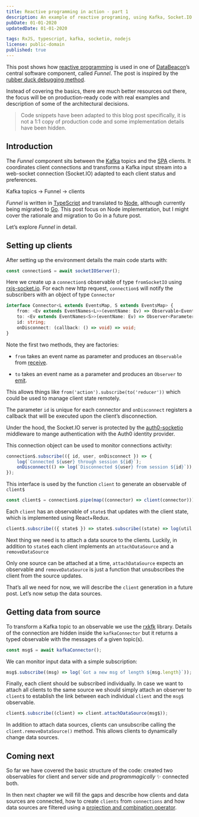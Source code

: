 ```yaml
---
title: Reactive programming in action - part 1
description: An example of reactive programing, using Kafka, Socket.IO and TypeScript
pubDate: 01-01-2020
updatedDate: 01-01-2020

tags: RxJS, typescript, kafka, socketio, nodejs
license: public-domain
published: true
---
```


This post shows how [reactive programming](https://reactivex.io/) is used in one of [DataBeacon](www.databeacon.aero)’s central software component, called _Funnel_. The post is inspired by the [rubber duck debugging method](https://rubberduckdebugging.com/).

Instead of covering the basics, there are much better resources out there, the focus will be on production-ready code with real examples and description of some of the architectural decisions.

> Code snippets have been adapted to this blog post specifically, it is not a 1:1 copy of production code and some implementation details have been hidden.

## Introduction

The _Funnel_ component sits between the [Kafka](https://kafka.apache.org/) topics and the [SPA](https://developer.mozilla.org/en-US/docs/Glossary/SPA) clients. It coordinates client connections and transforms a Kafka input stream into a web-socket connection (Socket.IO) adapted to each client status and preferences.

Kafka topics -> Funnel -> clients

_Funnel_ is written in [TypeScript](https://www.typescriptlang.org/) and translated to [Node](https://nodejs.org/en/), although currently being migrated to [Go](https://go.dev/). This post focus on Node implementation, but I might cover the rationale and migration to Go in a future post.

Let’s explore _Funnel_ in detail.

## Setting up clients

After setting up the environment details the main code starts with:

```typescript
const connection$ = await socketIOServer();
```

Here we create up a `connection$` observable of type `fromSocketIO` using [rxjs-socket.io](https://github.com/scristobal/rxjs-socket.io). For each new http request, `connection$` will notify the subscribers with an object of type `Connector`

```typescript
interface Connector<L extends EventsMap, S extends EventsMap> {
    from: <Ev extends EventNames<L>>(eventName: Ev) => Observable<EventParam<L, Ev>>;
    to: <Ev extends EventNames<S>>(eventName: Ev) => Observer<Parameters<S[Ev]>>;
    id: string;
    onDisconnect: (callback: () => void) => void;
}
```

Note the first two methods, they are factories:

- `from` takes an event name as parameter and produces an `Observable` from [receive](https://socket.io/docs/v4/server-api/#socketoneventname-callback).

- `to` takes an event name as a parameter and produces an `Observer` to [emit](https://socket.io/docs/v4/server-api/#socketemiteventname-args).

This allows things like `from('action').subscribe(to('reducer'))` which could be used to manage client state remotely.

The parameter `id` is unique for each connector and `onDisconnect` registers a callback that will be executed upon the client’s disconnection.

Under the hood, the Socket.IO server is protected by the [auth0-socketio](https://www.npmjs.com/package/auth0-socketio) middleware to mange authentication with the Auth0 identity provider.

This connection object can be used to monitor connections activity:

```typescript
connection$.subscribe(({ id, user, onDisconnect }) => {
    log(`Connected ${user} through session ${id}`);
    onDisconnect(() => log(`Disconnected ${user} from session ${id}`));
});
```

This interface is used by the function `client` to generate an observable of `client$`

```typescript
const client$ = connection$.pipe(map((connector) => client(connector)));
```

Each `client` has an observable of `state$` that updates with the client state, which is implemented using React+Redux.

```typescript
client$.subscribe(({ state$ }) => state$.subscribe((state) => log(util.inspect(state, { depth: 4 }))));
```

Next thing we need is to attach a data source to the clients. Luckily, in addition to `state$` each client implements an `attachDataSource` and a `removeDataSource`

Only one source can be attached at a time, `attachDataSource` expects an observable and `removeDataSource` is just a function that unsubscribes the client from the source updates.

That’s all we need for now, we will describe the `client` generation in a future post. Let’s now setup the data sources.

## Getting data from source

To transform a Kafka topic to an observable we use the [rxkfk](https://www.npmjs.com/package/rxjs-kafka) library. Details of the connection are hidden inside the `kafkaConnector` but it returns a typed observable with the messages of a given topic(s).

```typescript
const msg$ = await kafkaConnector();
```

We can monitor input data with a simple subscription:

```typescript
msg$.subscribe((msg) => log(`Got a new msg of length ${msg.length}`));
```

Finally, each client should be subscribed individually. In case we want to attach all clients to the same source we should simply attach an observer to `client$` to establish the link between each individual `client` and the `msg$` observable.

```typescript
client$.subscribe((client) => client.attachDataSource(msg$));
```

In addition to attach data sources, clients can unsubscribe calling the `client.removeDataSource()` method. This allows clients to dynamically change data sources.

## Coming next

So far we have covered the basic structure of the code: created two observables for client and server side and _programmagically_ ✨ connected both.

In then next chapter we will fill the gaps and describe how clients and data sources are connected, how to create `clients` from `connections` and how data sources are filtered using a [projection and combination operator](https://rxjs.dev/api/index/function/combineLatest).
